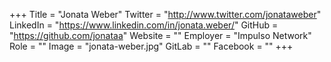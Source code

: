 +++
Title = "Jonata Weber"
Twitter = "http://www.twitter.com/jonataweber"
LinkedIn = "https://www.linkedin.com/in/jonata.weber/"
GitHub = "https://github.com/jonataa"
Website = ""
Employer = "Impulso Network"
Role = ""
Image = "jonata-weber.jpg"
GitLab = ""
Facebook = ""
+++
